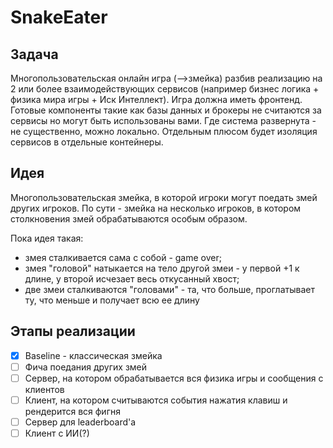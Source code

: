# SnakeEater

## Задача

Многопользовательская онлайн игра (-->змейка) разбив реализацию на 2 или более взаимодействующих сервисов (например бизнес логика + физика мира игры + Иск Интеллект). Игра должна иметь фронтенд. Готовые компоненты такие как базы данных и брокеры не считаются за сервисы но могут быть использованы вами. Где система развернута - не существенно, можно локально. Отдельным плюсом будет изоляция сервисов в отдельные контейнеры.

## Идея

Многопользовательская змейка, в которой игроки могут поедать змей других игроков. По сути - змейка на несколько игроков, в котором столкновения змей обрабатываются особым образом.

Пока идея такая: 
- змея сталкивается сама с собой - game over; 
- змея "головой" натыкается на тело другой змеи - у первой +1 к длине, у второй исчезает весь откусанный хвост; 
- две змеи сталкиваются "головами" - та, что больше, проглатывает ту, что меньше и получает всю ее длину

## Этапы реализации

- [X] Baseline - классическая змейка
- [ ] Фича поедания других змей
- [ ] Сервер, на котором обрабатывается вся физика игры и сообщения с клиентов
- [ ] Клиент, на котором считываются события нажатия клавиш и рендерится вся фигня
- [ ] Сервер для leaderboard'а
- [ ] Клиент с ИИ(?)
